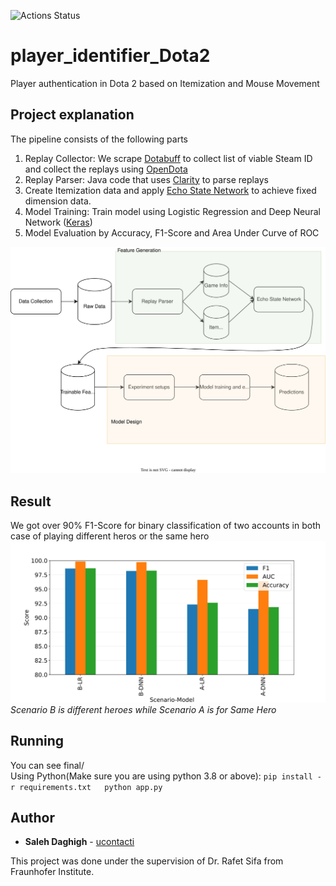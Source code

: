 ![Actions Status](https://github.com/ucontacti/player_identifier_Dota2/workflows/CI/badge.svg)

# player_identifier_Dota2
Player authentication in Dota 2 based on Itemization and Mouse Movement<br/>

## Project explanation
The pipeline consists of the following parts

<ol>
  <li>Replay Collector: We scrape <a href="https://www.dotabuff.com/">Dotabuff</a> to collect list of viable Steam ID and collect the replays using <a href="https://www.opendota.com/">OpenDota</a></li>
  <li>Replay Parser: Java code that uses <a href="https://github.com/skadistats/clarity">Clarity</a> to parse replays</li>
  <li>Create Itemization data and apply <a href="https://en.wikipedia.org/wiki/Echo_state_network">Echo State Network</a> to achieve fixed dimension data.</li>
  <li>Model Training: Train model using Logistic Regression and Deep Neural Network (<a href="https://keras.io/">Keras</a>)</li>
  <li>Model Evaluation by Accuracy, F1-Score and Area Under Curve of ROC</li>
</ol>
<img src="plots/pipeline.svg">

## Result

We got over 90% F1-Score for binary classification of two accounts in both case of playing different heros or the same hero
![](plots/itemization_result.jpg)
*Scenario B is different heroes while Scenario A is for Same Hero*

## Running
You can see final/<br/>
Using Python(Make sure you are using python 3.8 or above):
    ```
    pip install -r requirements.txt  
    python app.py  
    ```

## Author
* **Saleh Daghigh** - [ucontacti](https://github.com/ucontacti)

This project was done under the supervision of Dr. Rafet Sifa from Fraunhofer Institute.